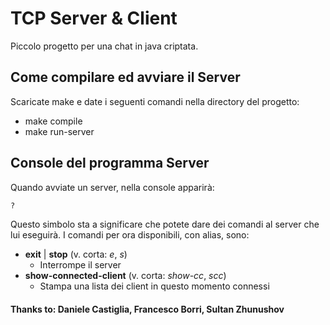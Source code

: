 # TCP Server & Client
Piccolo progetto per una chat in java criptata.

## Come compilare ed avviare il Server
Scaricate make e date i seguenti comandi nella directory del progetto:
- make compile
- make run-server

## Console del programma Server
Quando avviate un server, nella console apparirà:
```bash
?
```
Questo simbolo sta a significare che potete dare dei comandi al server che lui eseguirà.
I comandi per ora disponibili, con alias, sono:
- **exit** | **stop** (v. corta: *e*, *s*)
    - Interrompe il server
- **show-connected-client** (v. corta: *show-cc*, *scc*)
    - Stampa una lista dei client in questo momento connessi

#### Thanks to: Daniele Castiglia, Francesco Borri, Sultan Zhunushov